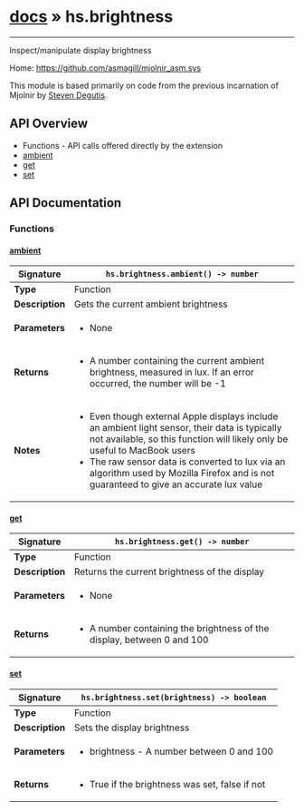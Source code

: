 # [docs](index.md) » hs.brightness
---

Inspect/manipulate display brightness

Home: https://github.com/asmagill/mjolnir_asm.sys

This module is based primarily on code from the previous incarnation of Mjolnir by [Steven Degutis](https://github.com/sdegutis/).

## API Overview
* Functions - API calls offered directly by the extension
 * [ambient](#ambient)
 * [get](#get)
 * [set](#set)

## API Documentation

### Functions

#### [ambient](#ambient)
| **Signature**                               | `hs.brightness.ambient() -> number`                                                                    |
| --------------------------------------------|-------------------------------------------------------------------------------------|
| **Type**                                    | Function                                                                     |
| **Description**                             | Gets the current ambient brightness                                                                     |
| **Parameters**                              | <ul><li>None</li></ul> |
| **Returns**                                 | <ul><li>A number containing the current ambient brightness, measured in lux. If an error occurred, the number will be -1</li></ul>          |
| **Notes**                                   | <ul><li>Even though external Apple displays include an ambient light sensor, their data is typically not available, so this function will likely only be useful to MacBook users</li><li>The raw sensor data is converted to lux via an algorithm used by Mozilla Firefox and is not guaranteed to give an accurate lux value</li></ul>                |

#### [get](#get)
| **Signature**                               | `hs.brightness.get() -> number`                                                                    |
| --------------------------------------------|-------------------------------------------------------------------------------------|
| **Type**                                    | Function                                                                     |
| **Description**                             | Returns the current brightness of the display                                                                     |
| **Parameters**                              | <ul><li>None</li></ul> |
| **Returns**                                 | <ul><li>A number containing the brightness of the display, between 0 and 100</li></ul>          |

#### [set](#set)
| **Signature**                               | `hs.brightness.set(brightness) -> boolean`                                                                    |
| --------------------------------------------|-------------------------------------------------------------------------------------|
| **Type**                                    | Function                                                                     |
| **Description**                             | Sets the display brightness                                                                     |
| **Parameters**                              | <ul><li>brightness - A number between 0 and 100</li></ul> |
| **Returns**                                 | <ul><li>True if the brightness was set, false if not</li></ul>          |

